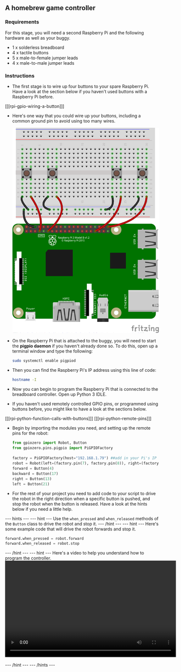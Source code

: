 ## A homebrew game controller

### Requirements
For this stage, you will need a second Raspberry Pi and the following hardware as well as your buggy.
- 1 x solderless breadboard
- 4 x tactile buttons
- 5 x male-to-female jumper leads
- 4 x male-to-male jumper leads 

### Instructions

- The first stage is to wire up four buttons to your spare Raspberry Pi. Have a look at the section below if you haven't used buttons with a Raspberry Pi before.

[[[rpi-gpio-wiring-a-button]]]

- Here's one way that you could wire up your buttons, including a common ground pin to avoid using too many wires.

	![wiring](images/button_controller.png)

- On the Raspberry Pi that is attached to the buggy, you will need to start the **pigpio daemon** if you haven't already done so. To do this, open up a terminal window and type the following:

	```bash
	sudo systemctl enable pigpiod
	```
- Then you can find the Raspberry Pi's IP address using this line of code:

	```bash
	hostname -I
	```
	
- Now you can begin to program the Raspberry Pi that is connected to the breadboard controller. Open up Python 3 IDLE.

- If you haven't used remotely controlled GPIO pins, or programmed using buttons before, you might like to have a look at the sections below.

[[[rpi-python-function-calls-with-buttons]]]
[[[rpi-python-remote-pins]]]

- Begin by importing the modules you need, and setting up the remote pins for the robot:

	```python
	from gpiozero import Robot, Button
	from gpiozero.pins.pigpio import PiGPIOFactory

	factory = PiGPIOFactory(host="192.168.1.79") ##add in your Pi's IP here
	robot = Robot(left=(factory.pin(7), factory.pin(8)), right=(factory.pin(9), factory.pin(10)))
	forward = Button(4)
	backward = Button(17)
	right = Button(13)
	left = Button(21)
	```
- For the rest of your project you need to add code to your script to drive the robot in the right direction when a specific button is pushed, and stop the robot when the button is released. Have a look at the hints below if you need a little help.

--- hints --- --- hint ---
Use the `when_pressed` and `when_released` methods of the `Button` class to drive the robot and stop it.
--- /hint --- --- hint ---
Here's some example code that will drive the robot forwards and stop it.
```python
forward.when_pressed = robot.forward
forward.when_released = robot.stop
```
--- /hint --- --- hint ---
Here's a video to help you understand how to program the controller.
<video width="560" height="315" controls>
<source src="images/home-brew-remote.webm" type="video/webm">
If your browser does not support WebM video, try Firefox or Chrome.
</video>

--- /hint --- --- /hints ---
